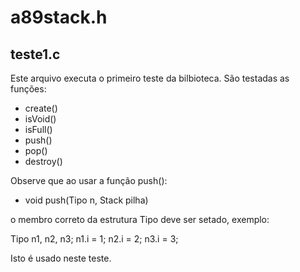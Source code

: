 # a89stack.h

## teste1.c

Este arquivo executa o primeiro teste da bilbioteca. São testadas as funções:
- create()
- isVoid()
- isFull()
- push()
- pop()
- destroy()


Observe que ao usar a função push():

- void push(Tipo n, Stack pilha)

o membro correto da estrutura Tipo deve ser setado, exemplo:

Tipo n1, n2, n3;
n1.i = 1;
n2.i = 2;
n3.i = 3;

Isto é usado neste teste.
